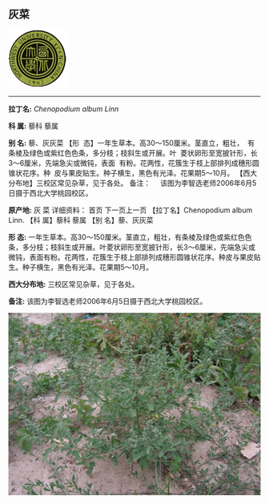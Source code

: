## 灰菜

![西北大学校园网络植物志](../JPG/nwu.gif)

---

**拉丁名:**  _Chenopodium album Linn_

**科 属:** 藜科 藜属

**别 名:** 藜、灰灰菜
【形  态】一年生草本。高30～150厘米。茎直立，粗壮，
 有条棱及绿色或紫红色色条，多分枝；枝斜生或开展。叶
 菱状卵形至宽披针形，长3～6厘米，先端急尖或微钝，表面
 有粉。花两性，花簇生于枝上部排列成穗形圆锥状花序。种
 皮与果皮贴生。种子横生，黑色有光泽。花果期5～10月。
【西大分布地】三校区常见杂草，见于各处。
备注：
    该图为李智选老师2006年6月5日摄于西北大学桃园校区。


**原产地:** 灰 菜
详细资料： 首页 下一页上一页
【拉丁名】Chenopodium album Linn.
【科 属】藜科 藜属
【别 名】藜、灰灰菜

**形  态:** 一年生草本。高30～150厘米。茎直立，粗壮，有条棱及绿色或紫红色色条，多分枝；枝斜生或开展。叶菱状卵形至宽披针形，长3～6厘米，先端急尖或微钝，表面有粉。花两性，花簇生于枝上部排列成穗形圆锥状花序。种皮与果皮贴生。种子横生，黑色有光泽。花果期5～10月。

**西大分布地:** 三校区常见杂草，见于各处。

**备注:** 该图为李智选老师2006年6月5日摄于西北大学桃园校区。

![灰菜](../JPG/灰菜.JPG) 

